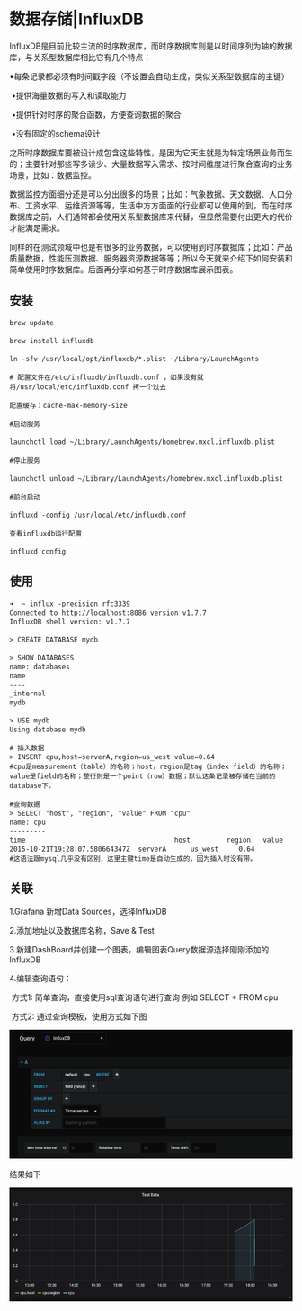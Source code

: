 # 数据存储|InfluxDB

​	InfluxDB是目前比较主流的时序数据库，而时序数据库则是以时间序列为轴的数据库，与关系型数据库相比它有几个特点：

​	•每条记录都必须有时间戳字段（不设置会自动生成，类似关系型数据库的主键）

​	•提供海量数据的写入和读取能力

​	•提供针对时序的聚合函数，方便查询数据的聚合

​	•没有固定的schema设计

​	之所时序数据库要被设计成包含这些特性，是因为它天生就是为特定场景业务而生的；主要针对那些写多读少、大量数据写入需求、按时间维度进行聚合查询的业务场景，比如：数据监控。

​	数据监控方面细分还是可以分出很多的场景；比如：气象数据、天文数据、人口分布、工资水平、运维资源等等，生活中方方面面的行业都可以使用的到，而在时序数据库之前，人们通常都会使用关系型数据库来代替，但显然需要付出更大的代价才能满足需求。

​	同样的在测试领域中也是有很多的业务数据，可以使用到时序数据库；比如：产品质量数据，性能压测数据、服务器资源数据等等；所以今天就来介绍下如何安装和简单使用时序数据库。后面再分享如何基于时序数据库展示图表。

## 安装

```shell
brew update

brew install influxdb

ln -sfv /usr/local/opt/influxdb/*.plist ~/Library/LaunchAgents

# 配置文件在/etc/influxdb/influxdb.conf ，如果没有就将/usr/local/etc/influxdb.conf 拷一个过去

配置缓存：cache-max-memory-size

#启动服务

launchctl load ~/Library/LaunchAgents/homebrew.mxcl.influxdb.plist

#停止服务

launchctl unload ~/Library/LaunchAgents/homebrew.mxcl.influxdb.plist

#前台启动

influxd -config /usr/local/etc/influxdb.conf

查看influxdb运行配置

influxd config
```

## 使用

```shell
➜  ~ influx -precision rfc3339
Connected to http://localhost:8086 version v1.7.7
InfluxDB shell version: v1.7.7

> CREATE DATABASE mydb

> SHOW DATABASES
name: databases
name
----
_internal
mydb

> USE mydb
Using database mydb

# 插入数据
> INSERT cpu,host=serverA,region=us_west value=0.64
#cpu是measurement（table）的名称；host，region是tag（index field）的名称；value是field的名称；整行则是一个point（row）数据；默认这条记录被存储在当前的database下。

#查询数据
> SELECT "host", "region", "value" FROM "cpu"
name: cpu
---------
time                                     host         region   value
2015-10-21T19:28:07.580664347Z  serverA      us_west     0.64
#这语法跟mysql几乎没有区别，这里主键time是自动生成的，因为插入时没有带。
```

## 关联

1.Grafana 新增Data Sources，选择InfluxDB

2.添加地址以及数据库名称，Save & Test

3.新建DashBoard并创建一个图表，编辑图表Query数据源选择刚刚添加的InfluxDB

4.编辑查询语句：

​	方式1: 简单查询，直接使用sql查询语句进行查询 例如 SELECT * FROM cpu

​	方式2: 通过查询模板，使用方式如下图

![image-20200103184643005](../../pic/image-20200103184643005.png)

结果如下

![image-20200103184923559](../../pic/image-20200103184923559.png)